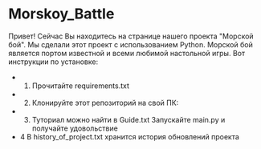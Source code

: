 # Morskoy_Battle
Привет! Сейчас Вы находитесь на странице нашего проекта "Морской бой". Мы сделали этот проект с использованием Python.
Морской бой является портом известной и всеми любимой настольной игры.
Вот инструкции по установке:
+ 1. Прочитайте requirements.txt
+ 2. Клонируйте этот репозиторий на свой ПК:
+ 3. Туториал можно найти в Guide.txt Запускайте main.py и получайте удовольствие
+ 4 В history_of_project.txt хранится история обновлений проекта


    
